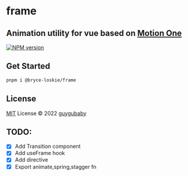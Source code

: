# frame

## Animation utility for vue based on [Motion One](https://motion.dev/)

[![NPM version](https://img.shields.io/npm/v/@bryce-loskie/frame?color=a1b858&label=)](https://www.npmjs.com/package/@bryce-loskie/frame)

## Get Started

```bash
pnpm i @bryce-loskie/frame
```

## License

[MIT](./LICENSE) License © 2022 [guygubaby](https://github.com/guygubaby)

## TODO:

  - [x] Add Transition component
  - [x] Add useFrame hook
  - [x] Add directive
  - [x] Export animate,spring,stagger fn
